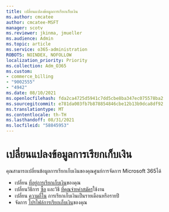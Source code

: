 ```yaml
---
title: เปลี่ยนแปลงข้อมูลการเรียกเก็บเงิน
ms.author: cmcatee
author: cmcatee-MSFT
manager: scotv
ms.reviewer: jkinma, jmueller
ms.audience: Admin
ms.topic: article
ms.service: o365-administration
ROBOTS: NOINDEX, NOFOLLOW
localization_priority: Priority
ms.collection: Adm_O365
ms.custom:
- commerce_billing
- "9002555"
- "4942"
ms.date: 08/10/2021
ms.openlocfilehash: fda2ca4725d5941c7dd5cbe8ba347ec075578ba2
ms.sourcegitcommit: e781da003fb7b878854846cbe12b13b9dca8df92
ms.translationtype: MT
ms.contentlocale: th-TH
ms.lasthandoff: 08/31/2021
ms.locfileid: "58845953"
---
```

# <a name="change-billing-information"></a>เปลี่ยนแปลงข้อมูลการเรียกเก็บเงิน

คุณสามารถเปลี่ยนข้อมูลการเรียกเก็บเงินของคุณศูนย์การจัดการ Microsoft 365ได้ 

- เปลี่ยน [ที่อยู่การเรียกเก็บเงิน](https://docs.microsoft.com/microsoft-365/commerce/billing-and-payments/change-your-billing-addresses)ของคุณ
- เปลี่ยนวิธีการ [ซื้อ](https://docs.microsoft.com/microsoft-365/commerce/billing-and-payments/manage-payment-methods) และวิธี [ที่คุณจ่ายค่าสมัคร](https://docs.microsoft.com/microsoft-365/commerce/billing-and-payments/pay-for-your-subscription)ใช้งาน
- เปลี่ยน [ความถี่ใน](https://docs.microsoft.com/microsoft-365/commerce/billing-and-payments/change-payment-frequency) การเรียกเก็บเงินเป็นรายเดือนหรือรายปี
- จัดการ [โปรไฟล์การเรียกเก็บเงิน](https://docs.microsoft.com/microsoft-365/commerce/billing-and-payments/manage-billing-profiles)ของคุณ
